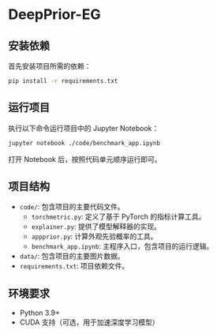 # DeepPrior-EG

## 安装依赖
首先安装项目所需的依赖：
```bash
pip install -r requirements.txt
```

## 运行项目
执行以下命令运行项目中的 Jupyter Notebook：
```bash
jupyter notebook ./code/benchmark_app.ipynb
```

打开 Notebook 后，按照代码单元顺序运行即可。

## 项目结构
- `code/`: 包含项目的主要代码文件。
  - `torchmetric.py`: 定义了基于 PyTorch 的指标计算工具。
  - `explainer.py`: 提供了模型解释器的实现。
  - `appprior.py`: 计算外观先验概率的工具。
  - `benchmark_app.ipynb`: 主程序入口，包含项目的运行逻辑。
- `data/`: 包含项目的主要图片数据。
- `requirements.txt`: 项目依赖文件。

## 环境要求
- Python 3.9+
- CUDA 支持（可选，用于加速深度学习模型）
